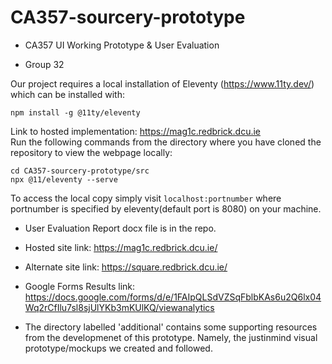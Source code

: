 # CA357-sourcery-prototype

- CA357 UI Working Prototype & User Evaluation

- Group 32  
  

Our project requires a local installation of Eleventy (https://www.11ty.dev/) which can be installed with:
   ```
   npm install -g @11ty/eleventy
   ```
  
  Link to hosted implementation: https://mag1c.redbrick.dcu.ie  
  Run the following commands from the directory where you have cloned the repository to view the webpage locally: 
  
    
    cd CA357-sourcery-prototype/src  
    npx @11/eleventy --serve  
    
    
  To access the local copy simply visit ```localhost:portnumber``` where portnumber is specified by eleventy(default port is 8080) on your machine.
  
  
- User Evaluation Report docx file is in the repo.

- Hosted site link: https://mag1c.redbrick.dcu.ie/

- Alternate site link: https://square.redbrick.dcu.ie/

- Google Forms Results link: https://docs.google.com/forms/d/e/1FAIpQLSdVZSqFblbKAs6u2Q6lx04Wq2rCfIlu7sl8sjUlYKb3mKUlKQ/viewanalytics

- The directory labelled 'additional' contains some supporting resources from the developmenet of this prototype. Namely, the justinmind visual prototype/mockups we created and followed.
